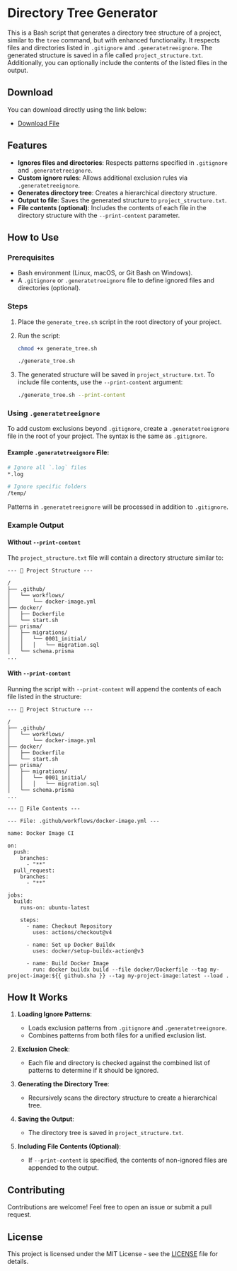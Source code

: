 # Directory Tree Generator

This is a Bash script that generates a directory tree structure of a project, similar to the `tree` command, but with enhanced functionality. It respects files and directories listed in `.gitignore` and `.generatetreeignore`. The generated structure is saved in a file called `project_structure.txt`. Additionally, you can optionally include the contents of the listed files in the output.

## Download

You can download directly using the link below:

- [Download File](https://github.com/caiquegaspar/directory-tree-generator/releases/download/v1.0.0/generate_tree.sh)

## Features

- **Ignores files and directories**: Respects patterns specified in `.gitignore` and `.generatetreeignore`.
- **Custom ignore rules**: Allows additional exclusion rules via `.generatetreeignore`.
- **Generates directory tree**: Creates a hierarchical directory structure.
- **Output to file**: Saves the generated structure to `project_structure.txt`.
- **File contents (optional)**: Includes the contents of each file in the directory structure with the `--print-content` parameter.

## How to Use

### Prerequisites

- Bash environment (Linux, macOS, or Git Bash on Windows).
- A `.gitignore` or `.generatetreeignore` file to define ignored files and directories (optional).

### Steps

1. Place the `generate_tree.sh` script in the root directory of your project.
2. Run the script:

   ```bash
   chmod +x generate_tree.sh

   ./generate_tree.sh
   ```

3. The generated structure will be saved in `project_structure.txt`. To include file contents, use the `--print-content` argument:

   ```bash
   ./generate_tree.sh --print-content
   ```

### Using `.generatetreeignore`

To add custom exclusions beyond `.gitignore`, create a `.generatetreeignore` file in the root of your project. The syntax is the same as `.gitignore`.

#### Example `.generatetreeignore` File:

```bash
# Ignore all `.log` files
*.log

# Ignore specific folders
/temp/
```

Patterns in `.generatetreeignore` will be processed in addition to `.gitignore`.

### Example Output

#### Without `--print-content`

The `project_structure.txt` file will contain a directory structure similar to:

```
--- 📁 Project Structure ---

/
├── .github/
│   └── workflows/
│       └── docker-image.yml
├── docker/
│   ├── Dockerfile
│   └── start.sh
├── prisma/
│   ├── migrations/
│   │   └── 0001_initial/
│   │   │   └── migration.sql
│   └── schema.prisma
...
```

#### With `--print-content`

Running the script with `--print-content` will append the contents of each file listed in the structure:

```
--- 📁 Project Structure ---

/
├── .github/
│   └── workflows/
│       └── docker-image.yml
├── docker/
│   ├── Dockerfile
│   └── start.sh
├── prisma/
│   ├── migrations/
│   │   └── 0001_initial/
│   │   │   └── migration.sql
│   └── schema.prisma
...

--- 📄 File Contents ---

--- File: .github/workflows/docker-image.yml ---

name: Docker Image CI

on:
  push:
    branches:
      - "**"
  pull_request:
    branches:
      - "**"

jobs:
  build:
    runs-on: ubuntu-latest

    steps:
      - name: Checkout Repository
        uses: actions/checkout@v4

      - name: Set up Docker Buildx
        uses: docker/setup-buildx-action@v3

      - name: Build Docker Image
        run: docker buildx build --file docker/Dockerfile --tag my-project-image:${{ github.sha }} --tag my-project-image:latest --load .
```

## How It Works

1. **Loading Ignore Patterns**:

   - Loads exclusion patterns from `.gitignore` and `.generatetreeignore`.
   - Combines patterns from both files for a unified exclusion list.

2. **Exclusion Check**:

   - Each file and directory is checked against the combined list of patterns to determine if it should be ignored.

3. **Generating the Directory Tree**:

   - Recursively scans the directory structure to create a hierarchical tree.

4. **Saving the Output**:

   - The directory tree is saved in `project_structure.txt`.

5. **Including File Contents (Optional)**:
   - If `--print-content` is specified, the contents of non-ignored files are appended to the output.

## Contributing

Contributions are welcome! Feel free to open an issue or submit a pull request.

## License

This project is licensed under the MIT License - see the [LICENSE](LICENSE) file for details.
